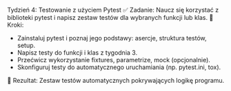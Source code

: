 Tydzień 4: Testowanie z użyciem Pytest ✅ Zadanie: Naucz się korzystać z biblioteki pytest i napisz zestaw testów dla wybranych funkcji lub klas. 🔹 Kroki:

- Zainstaluj pytest i poznaj jego podstawy: asercje, struktura testów, setup.
- Napisz testy do funkcji i klas z tygodnia 3.
- Przećwicz wykorzystanie fixtures, parametrize, mock (opcjonalnie).
- Skonfiguruj testy do automatycznego uruchamiania (np. pytest.ini, tox).
  
🎯 Rezultat: Zestaw testów automatycznych pokrywających logikę programu.
